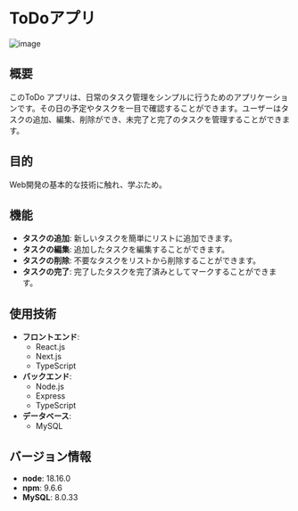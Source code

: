 # ToDoアプリ
![image](https://github.com/ImadaRyugo/ToDo-App/assets/68148435/9cb0e8cc-423d-4e96-be22-3825f2a302fe)

## 概要
このToDo アプリは、日常のタスク管理をシンプルに行うためのアプリケーションです。その日の予定やタスクを一目で確認することができます。ユーザーはタスクの追加、編集、削除ができ、未完了と完了のタスクを管理することができます。

## 目的
Web開発の基本的な技術に触れ、学ぶため。

## 機能
- **タスクの追加**: 新しいタスクを簡単にリストに追加できます。
- **タスクの編集**: 追加したタスクを編集することができます。
- **タスクの削除**: 不要なタスクをリストから削除することができます。
- **タスクの完了**: 完了したタスクを完了済みとしてマークすることができます。

## 使用技術
- **フロントエンド**:
  - React.js
  - Next.js
  - TypeScript
- **バックエンド**:
  - Node.js
  - Express
  - TypeScript
- **データベース**:
  - MySQL

## バージョン情報
- **node**: 18.16.0
- **npm**: 9.6.6
- **MySQL**: 8.0.33
